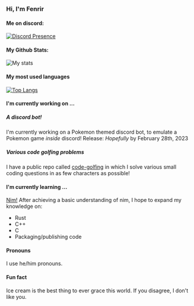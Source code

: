 ### Hi, I'm Fenrir

#### Me on discord:
[![Discord Presence](https://lanyard.cnrad.dev/api/843391557168267295)](https://discord.com/users/843391557168267295)

#### My Github Stats:
![My stats](https://github-readme-streak-stats.herokuapp.com/?user=Fenrir0279)

#### My most used languages
[![Top Langs](https://github-readme-stats.vercel.app/api/top-langs/?username=Fenrir0279&theme=onedark&hide_border=false&include_all_commits=true&count_private=true&layout=compact)](https://github.com/anuraghazra/github-readme-stats)

#### I'm currently working on ...
##### A discord bot!
I'm currently working on a Pokemon themed discord bot, to emulate a Pokemon game *inside* discord!
Release: *Hopefully* by February 28th, 2023

##### Various code golfing problems
I have a public repo called [code-golfing](https://www.github.com/Fenrir0279/code-golfing) in which I solve various small coding questions in as few characters as possible!


#### I'm currently learning ...
[Nim!](https://www.nim-lang.org) After achieving a basic understanding of nim, I hope to expand my knowledge on:
* Rust
* C++
* C
* Packaging/publishing code

#### Pronouns
I use he/him pronouns.

#### Fun fact
Ice cream is the best thing to ever grace this world. If you disagree, I don't like you.






